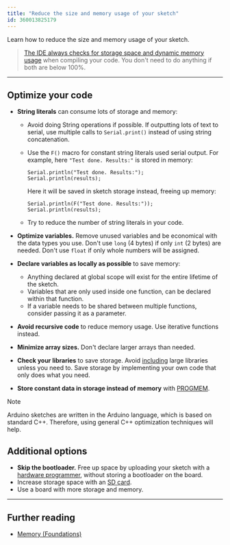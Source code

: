 ```yaml
---
title: "Reduce the size and memory usage of your sketch"
id: 360013825179
---
```


Learn how to reduce the size and memory usage of your sketch.

> [The IDE always checks for storage space and dynamic memory usage](https://support.arduino.cc/hc/en-us/articles/4405339237522-The-IDE-prints-a-message-about-sketch-size-and-memory-usage) when compiling your code. You don't need to do anything if both are below 100%.

---

## Optimize your code

* **String literals** can consume lots of storage and memory:
  * Avoid doing String operations if possible. If outputting lots of text to serial, use multiple calls to `Serial.print()` instead of using string concatenation.
  * Use the `F()` macro for constant string literals used serial output. For example, here `"Test done. Results:"` is stored in memory:

    ```
    Serial.println("Test done. Results:");
    Serial.println(results);
    ```

    Here it will be saved in sketch storage instead, freeing up memory:

    ```
    Serial.println(F("Test done. Results:"));
    Serial.println(results);
    ```

  * Try to reduce the number of string literals in your code.
* **Optimize variables.** Remove unused variables and be economical with the data types you use. Don't use `long` (4 bytes) if only `int` (2 bytes) are needed. Don't use `float` if only whole numbers will be assigned.
* **Declare variables as locally as possible** to save memory:
  * Anything declared at global scope will exist for the entire lifetime of the sketch.
  * Variables that are only used inside one function, can be declared within that function.
  * If a variable needs to be shared between multiple functions, consider passing it as a parameter.
* **Avoid recursive code** to reduce memory usage. Use iterative functions instead.
* **Minimize array sizes.** Don't declare larger arrays than needed.
* **Check your libraries** to save storage. Avoid [including](https://www.arduino.cc/reference/tr/language/structure/further-syntax/include/) large libraries unless you need to. Save storage by implementing your own code that only does what you need.

* **Store constant data in storage instead of memory** with [PROGMEM](https://docs.arduino.cc/language-reference/en/variables/utilities/PROGMEM/).

> [!NOTE]
> Arduino sketches are written in the Arduino language, which is based on standard C++. Therefore, using general C++ optimization techniques will help.

## Additional options

* **Skip the bootloader.** Free up space by uploading your sketch with a [hardware programmer](https://docs.arduino.cc/hacking/software/Programmer), without storing a bootloader on the board.
* Increase storage space with an [SD card](https://docs.arduino.cc/learn/programming/sd-guide).
* Use a board with more storage and memory.

---

## Further reading

* [Memory (Foundations)](https://www.arduino.cc/en/Tutorial/Foundations/Memory)
